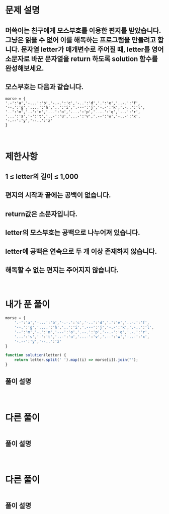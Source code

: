 # 문제 설명
## 머쓱이는 친구에게 모스부호를 이용한 편지를 받았습니다. 그냥은 읽을 수 없어 이를 해독하는 프로그램을 만들려고 합니다. 문자열 letter가 매개변수로 주어질 때, letter를 영어 소문자로 바꾼 문자열을 return 하도록 solution 함수를 완성해보세요.
## 모스부호는 다음과 같습니다.
    morse = { 
    '.-':'a','-...':'b','-.-.':'c','-..':'d','.':'e','..-.':'f',
    '--.':'g','....':'h','..':'i','.---':'j','-.-':'k','.-..':'l',
    '--':'m','-.':'n','---':'o','.--.':'p','--.-':'q','.-.':'r',
    '...':'s','-':'t','..-':'u','...-':'v','.--':'w','-..-':'x',
    '-.--':'y','--..':'z'
    }

<br>

# 제한사항
## 1 ≤ letter의 길이 ≤ 1,000
## 편지의 시작과 끝에는 공백이 없습니다.
## return값은 소문자입니다.
## letter의 모스부호는 공백으로 나누어져 있습니다.
## letter에 공백은 연속으로 두 개 이상 존재하지 않습니다.
## 해독할 수 없는 편지는 주어지지 않습니다.

<br>

# 내가 푼 풀이

```js
morse = { 
    '.-':'a','-...':'b','-.-.':'c','-..':'d','.':'e','..-.':'f',
    '--.':'g','....':'h','..':'i','.---':'j','-.-':'k','.-..':'l',
    '--':'m','-.':'n','---':'o','.--.':'p','--.-':'q','.-.':'r',
    '...':'s','-':'t','..-':'u','...-':'v','.--':'w','-..-':'x',
    '-.--':'y','--..':'z'
}

function solution(letter) {
    return letter.split(' ').map((i) => morse[i]).join("");
}
```
## 풀이 설명
###

<br>

# 다른 풀이

```js

```
## 풀이 설명
###

<br>

# 다른 풀이

```js

```
## 풀이 설명
###